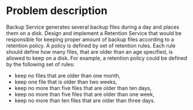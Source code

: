# Problem description

Backup Service generates several backup files during a day and places them on a disk. Design and implement a Retention Service that would be responsible for keeping proper amount of backup files according to a retention policy. A policy is defined by set of retention rules. Each rule should define how many files, that are older than an age specified, is allowed to keep on a disk. For example, a retention policy could be defined by the following set of rules:
* keep no files that are older than one month,
* keep one file that is older than two weeks,
* keep no more than five files that are older than ten days,
* keep no more than five files that are older than one week,
* keep no more than ten files that are older than three days.